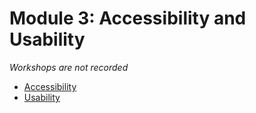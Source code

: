# Module 3: Accessibility and Usability

_Workshops are not recorded_


*   [Accessibility](3.1.md)
*   [Usability](3.2.md)